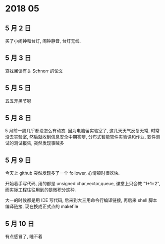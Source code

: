# 2018 05

## 5 月 2 日
买了小闹钟和台灯, 闹钟静音, 台灯无线.

## 5 月 3 日
查找阅读有关 Schnorr 的论文

## 5 月 5 日
五五开黑节呀

## 5 月 8 日
5 月前一周几乎都没怎么有动态. 因为电脑留实验室了, 这几天天气反复无常, 时常没去实验室, 然后就收到信息安全中期答辩, 分布式智能软件实验课和作业, 软件测试的测试报告, 突然发现事贼多

## 5 月 9 日
今天上 github 突然发现多了一个 follower, 心情顿时很欢快.

开始着手写代码, 用的都是 unsigned char,vector,queue, 课堂上只会教 "1+1=2", 而实际工程往往用到的是微积分这种.

大一的时候都是用 IDE 写代码, 后来到大三用命令行编译链接, 再后来 shell 脚本编译链接, 现在换成正式点的 makefile

## 5 月 10 日
有点感冒了, 睡不着